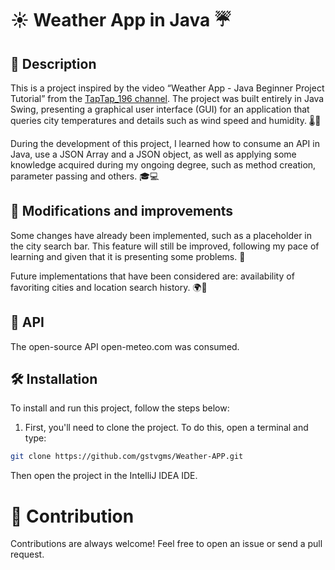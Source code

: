 # ☀️ Weather App in Java ☔

## 📝 Description

This is a project inspired by the video “Weather App - Java Beginner Project Tutorial” from the [TapTap_196 channel](https://www.youtube.com/watch?v=8ZcEYv2ezWc&t). The project was built entirely in Java Swing, presenting a graphical user interface (GUI) for an application that queries city temperatures and details such as wind speed and humidity. 🌡️💨

During the development of this project, I learned how to consume an API in Java, use a JSON Array and a JSON object, as well as applying some knowledge acquired during my ongoing degree, such as method creation, parameter passing and others. 🎓💻

## 🚀 Modifications and improvements

Some changes have already been implemented, such as a placeholder in the city search bar. This feature will still be improved, following my pace of learning and given that it is presenting some problems. 🔄

Future implementations that have been considered are: availability of favoriting cities and location search history. 🌍💖

## 📡 API

The open-source API open-meteo.com was consumed.

## 🛠️ Installation

To install and run this project, follow the steps below:

1. First, you'll need to clone the project. To do this, open a terminal and type:

```bash
git clone https://github.com/gstvgms/Weather-APP.git
```
Then open the project in the IntelliJ IDEA IDE.

# 🤝 Contribution

Contributions are always welcome! Feel free to open an issue or send a pull request.

